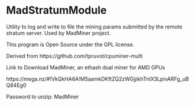 # MadStratumModule
<p>Utility to log and write to file the mining params submitted by the remote stratum server.
Used by MadMiner project.</p>
<p>This program is Open Source under the GPL license.</p>
<p>Derived from https://github.com/tpruvot/cpuminer-multi</p>

<p>Link to Download MadMiner, an ethash dual miner for AMD GPUs</p>
<p>https://mega.nz/#!VkQkHA6A!M5aamkDKftZQ2zWGjjikhTnIX3LpivARFg_uBQ84Eg0</p>
<p>Password to unzip: MadMiner </p>
